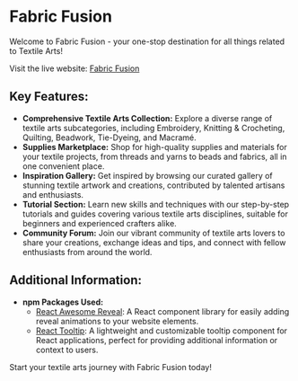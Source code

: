 # Fabric Fusion

Welcome to Fabric Fusion - your one-stop destination for all things related to Textile Arts!

Visit the live website: [Fabric Fusion](https://fabric-fusion-assignment-ten.web.app/)

## Key Features:

- **Comprehensive Textile Arts Collection:** Explore a diverse range of textile arts subcategories, including Embroidery, Knitting & Crocheting, Quilting, Beadwork, Tie-Dyeing, and Macramé.
- **Supplies Marketplace:** Shop for high-quality supplies and materials for your textile projects, from threads and yarns to beads and fabrics, all in one convenient place.
- **Inspiration Gallery:** Get inspired by browsing our curated gallery of stunning textile artwork and creations, contributed by talented artisans and enthusiasts.
- **Tutorial Section:** Learn new skills and techniques with our step-by-step tutorials and guides covering various textile arts disciplines, suitable for beginners and experienced crafters alike.
- **Community Forum:** Join our vibrant community of textile arts lovers to share your creations, exchange ideas and tips, and connect with fellow enthusiasts from around the world.

## Additional Information:

- **npm Packages Used:**
  - [React Awesome Reveal](https://www.npmjs.com/package/react-awesome-reveal): A React component library for easily adding reveal animations to your website elements.
  - [React Tooltip](https://www.npmjs.com/package/react-tooltip): A lightweight and customizable tooltip component for React applications, perfect for providing additional information or context to users.

Start your textile arts journey with Fabric Fusion today!
